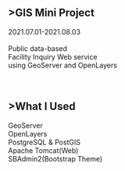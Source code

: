 ## >GIS Mini Project
2021.07.01-2021.08.03<br/><br/>
Public data-based<br/>
Facility Inquiry Web service<br/>
using GeoServer and OpenLayers
<br/><br/><br/>
## >What I Used
GeoServer<br/>
OpenLayers<br/>
PostgreSQL & PostGIS<br/>
Apache Tomcat(Web)<br/>
SBAdmin2(Bootstrap Theme)<br/>

<br/><br/><br/>
